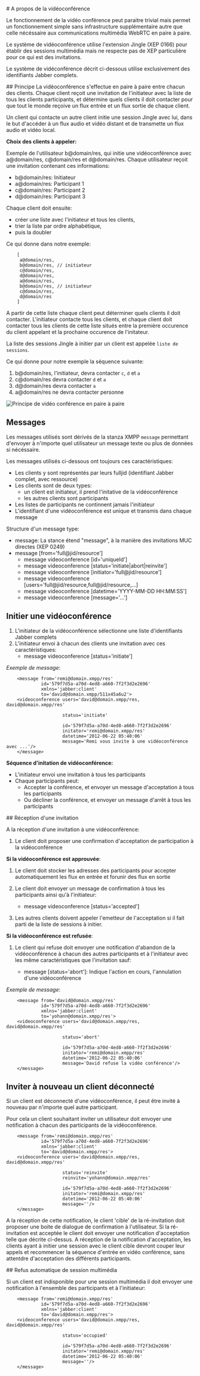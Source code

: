 # A propos de la vidéoconférence

Le fonctionnement de la vidéo conférence peut paraitre trivial mais permet un fonctionnement simple sans infrastructure supplémentaire autre que celle nécéssaire aux communications multimédia WebRTC en paire à paire. 

Le système de vidéoconférence utilise l'extension Jingle (XEP 0166) pour établir des sessions multimédia mais ne respecte pas de XEP particulière pour ce qui est des invitations.

Le système de vidéconférence décrit ci-dessous utilise exclusivement des identifiants Jabber complets.

## Principe
La vidéoconférence s'effectue en paire à paire entre chacun des clients. Chaque client reçoit une invitation de l'initiateur avec la liste de tous les clients participants, et détermine quels clients il doit contacter pour que tout le monde reçoive un flux entrée et un flux sortie de chaque client. 

Un client qui contacte un autre client initie une session Jingle avec lui, dans le but d'accéder à un flux audio et vidéo distant et de transmette un flux audio et vidéo local.

**Choix des clients à appeler:**

Exemple de l'utilisateur b@domain/res, qui initie une vidéoconférence avec a@domain/res, c@domain/res et d@domain/res. Chaque utilisateur reçoit une invitation contenant ces informations:

* b@domain/res: Initiateur 
* a@domain/res: Participant 1 
* c@domain/res: Participant 2
* d@domain/res: Participant 3

Chaque client doit ensuite:

* créer une liste avec l'initiateur et tous les clients,
* trier la liste par ordre alphabétique,
* puis la doubler

Ce qui donne dans notre exemple:

        [
         a@domain/res,   
         b@domain/res, // initiateur
         c@domain/res,
         d@domain/res,
         a@domain/res,
         b@domain/res, // initiateur 
         c@domain/res,
         d@domain/res
        ]
         

A partir de cette liste chaque client peut déterminer quels clients il doit contacter. L'initiateur contacte tous les clients, et chaque client doit contacter tous les clients de cette liste situés entre la première occurence du client appelant et la prochaine occurence de l'initateur.

La liste des sessions Jingle à initier par un client est appelée `liste de sessions`.

Ce qui donne pour notre exemple la séquence suivante:
 
1. b@domain/res, l'initiateur, devra contacter `c`, `d` et `a`
1. c@domain/res devra contacter `d` et `a`
1. d@domain/res devra contacter `a`
1. a@domain/res ne devra contacter personne

![Principe de vidéo conférence en paire à paire](https://raw.githubusercontent.com/remipassmoilesel/djoe/master/documentation/notes/videoconference.png "Principe de vidéo conférence en paire à paire")

## Messages

Les messages utilisés sont dérivés de la stanza XMPP `message` permettant d'envoyer à n'importe quel utilisateur un message texte ou plus de données si nécéssaire.

Les messages utilisés ci-dessous ont toujours ces caractéristiques:
* Les clients y sont représentés par leurs fulljid (identifiant Jabber complet, avec ressource)
* Les clients sont de deux types:
  * un client est initiateur, il prend l'initative de la vidéoconférence
  * les autres clients sont participants
* Les listes de participants ne continnent jamais l'initiateur
* L'identifiant d'une vidéoconférence est unique et transmis dans chaque message

Structure d'un message type:
* message: La stance étend "message", à la manière des invitations MUC directes (XEP 0249) 
* message [from='full@jid/resource']
  * message videoconference [id='uniqueId']
  * message videoconference [status='initiate|abort|reinvite']
  * message videoconference [initiator='full@jid/resource']
  * message videoconference [users='full@jid/resource,full@jid/resource,...]
  * message videoconference [datetime='YYYY-MM-DD HH:MM:SS']
  * message videoconference [message='...']

## Initier une vidéoconférence

1. L'initiateur de la vidéoconférence sélectionne une liste d'identifiants Jabber complets
1. L'initiateur envoi à chacun des clients une invitation avec ces caractéristiques:
    * message videoconference [status='initiate']
 

_Exemple de message_: 
           
```
    <message from='remi@domain.xmpp/res'
             id='579f7d5a-a70d-4ed8-a660-7f2f3d2e2696'
             xmlns='jabber:client'
             to='david@domain.xmpp/511x45a6u2'>
    <videoconference users='david@domain.xmpp/res, david@domain.xmpp/res'
                     
                     status='initiate'
                     
                     id='579f7d5a-a70d-4ed8-a660-7f2f3d2e2696'
                     initator='remi@domain.xmpp/res'
                     datetime='2012-06-22 05:40:06'
                     message='Remi vous invite à une vidéoconférence avec ...'/>
    </message>
```


**Séquence d'initation de vidéoconférence:**
* L'initiateur envoi une invitation à tous les participants
* Chaque participants peut:
  * Accepter la conférence, et envoyer un message d'acceptation à tous les participants
  * Ou décliner la conférence, et envoyer un message d'arrêt à tous les participants

## Réception d'une invitation

A la réception d'une invitation à une vidéoconférence:
 
1. Le client doit proposer une confirmation d'acceptation de participation à la vidéoconférence

**Si la vidéoconférence est approuvée**:

1. Le client doit stocker les adresses des participants pour accepter automatiquement les flux en entrée et forunir des flux en sortie
1. Le client doit envoyer un message de confirmation à tous les participants ainsi qu'à l'initiateur:
    
    * message videoconference [status='accepted']
    
1. Les autres clients doivent appeler l'emetteur de l'acceptation si il fait parti de la liste de sessions à initier.

 
**Si la vidéoconférence est refusée**:

1. Le client qui refuse doit envoyer une notification d'abandon de la vidéoconférence à chacun des autres participants et à l'initiateur avec les même caractéristiques que l'invitation sauf:

    * message [status='abort']: Indique l'action en cours, l'annulation d'une vidéoconférence

_Exemple de message_: 
                
```
    <message from='david@domain.xmpp/res'
             id='579f7d5a-a70d-4ed8-a660-7f2f3d2e2696'
             xmlns='jabber:client'
             to='yohann@domain.xmpp/res'>
    <videoconference users='david@domain.xmpp/res, david@domain.xmpp/res'
                     
                     status='abort'
                     
                     id='579f7d5a-a70d-4ed8-a660-7f2f3d2e2696'
                     initator='remi@domain.xmpp/res'
                     datetime='2012-06-22 05:40:06'
                     message='David refuse la vidéo conférence'/>
    </message>
```

## Inviter à nouveau un client déconnecté

Si un client est déconnecté d'une vidéoconférence, il peut être invité à nouveau par n'importe quel autre participant.

Pour cela un client souhaitant inviter un utilisateur doit envoyer une notification à chacun des participants de la vidéoconférence.

```
    <message from='remi@domain.xmpp/res'
             id='579f7d5a-a70d-4ed8-a660-7f2f3d2e2696'
             xmlns='jabber:client'
             to='david@domain.xmpp/res'>
    <videoconference users='david@domain.xmpp/res, david@domain.xmpp/res'
                     
                     status='reinvite'
                     reinvite='yohann@domain.xmpp/res'
                     
                     id='579f7d5a-a70d-4ed8-a660-7f2f3d2e2696'
                     initator='remi@domain.xmpp/res'
                     datetime='2012-06-22 05:40:06'
                     message=''/>
    </message>
```

A la réception de cette notification, le client 'cible' de la ré-invitation doit proposer une boite de dialogue de confirmation à l'utilisateur. Si la ré-invitation est acceptée le client doit envoyer une notification d'acceptation telle que décrite ci-dessus.
A réception de la notification d'acceptation, les clients ayant à initier une session avec le client cible devront couper leur appels et recommencer la séquence d'entrée en vidéo conférence, sans attentdre d'acceptation des différents participants. 

## Refus automatique de session multimédia

Si un client est indisponible pour une session multimédia il doit envoyer une notification à l'ensemble des participants et à l'initiateur:

```
    <message from='remi@domain.xmpp/res'
             id='579f7d5a-a70d-4ed8-a660-7f2f3d2e2696'
             xmlns='jabber:client'
             to='david@domain.xmpp/res'>
    <videoconference users='david@domain.xmpp/res, david@domain.xmpp/res'
                     
                     status='occupied'
                     
                     id='579f7d5a-a70d-4ed8-a660-7f2f3d2e2696'
                     initator='remi@domain.xmpp/res'
                     datetime='2012-06-22 05:40:06'
                     message=''/>
    </message>
```

